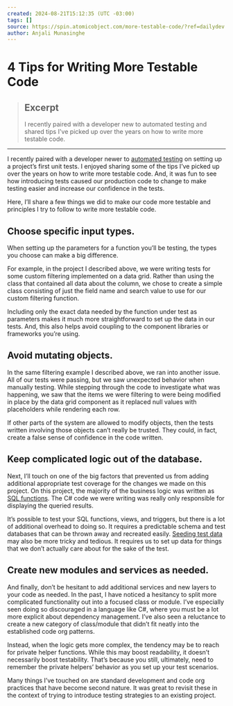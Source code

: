 ```yaml
---
created: 2024-08-21T15:12:35 (UTC -03:00)
tags: []
source: https://spin.atomicobject.com/more-testable-code/?ref=dailydev
author: Anjali Munasinghe
---
```


# 4 Tips for Writing More Testable Code

> ## Excerpt
> I recently paired with a developer new to automated testing and shared tips I've picked up over the years on how to write more testable code.

---
I recently paired with a developer newer to [automated testing](https://spin.atomicobject.com/ux-design/h-exploratory-testing/) on setting up a project’s first unit tests. I enjoyed sharing some of the tips I’ve picked up over the years on how to write more testable code. And, it was fun to see how introducing tests caused our production code to change to make testing easier and increase our confidence in the tests.

Here, I’ll share a few things we did to make our code more testable and principles I try to follow to write more testable code.

## Choose specific input types.

When setting up the parameters for a function you’ll be testing, the types you choose can make a big difference.

For example, in the project I described above, we were writing tests for some custom filtering implemented on a data grid. Rather than using the class that contained all data about the column, we chose to create a simple class consisting of just the field name and search value to use for our custom filtering function.

Including only the exact data needed by the function under test as parameters makes it much more straightforward to set up the data in our tests. And, this also helps avoid coupling to the component libraries or frameworks you’re using.

## Avoid mutating objects.

In the same filtering example I described above, we ran into another issue. All of our tests were passing, but we saw unexpected behavior when manually testing. While stepping through the code to investigate what was happening, we saw that the items we were filtering to were being modified in place by the data grid component as it replaced null values with placeholders while rendering each row.

If other parts of the system are allowed to modify objects, then the tests written involving those objects can’t really be trusted. They could, in fact, create a false sense of confidence in the code written.

## Keep complicated logic out of the database.

Next, I’ll touch on one of the big factors that prevented us from adding additional appropriate test coverage for the changes we made on this project. On this project, the majority of the business logic was written as [SQL functions](https://learn.microsoft.com/en-us/sql/t-sql/functions/functions?view=sql-server-ver16). The C# code we were writing was really only responsible for displaying the queried results.

It’s possible to test your SQL functions, views, and triggers, but there is a lot of additional overhead to doing so. It requires a predictable schema and test databases that can be thrown away and recreated easily. [Seeding test data](https://spin.atomicobject.com/cypress-web-project-test-data-set/) may also be more tricky and tedious. It requires us to set up data for things that we don’t actually care about for the sake of the test.

## Create new modules and services as needed.

And finally, don’t be hesitant to add additional services and new layers to your code as needed. In the past, I have noticed a hesitancy to split more complicated functionality out into a focused class or module. I’ve especially seen doing so discouraged in a language like C#, where you must be a lot more explicit about dependency management. I’ve also seen a reluctance to create a new category of class/module that didn’t fit neatly into the established code org patterns.

Instead, when the logic gets more complex, the tendency may be to reach for private helper functions. While this may boost readability, it doesn’t necessarily boost testability. That’s because you still, ultimately, need to remember the private helpers’ behavior as you set up your test scenarios.

Many things I’ve touched on are standard development and code org practices that have become second nature. It was great to revisit these in the context of trying to introduce testing strategies to an existing project.

